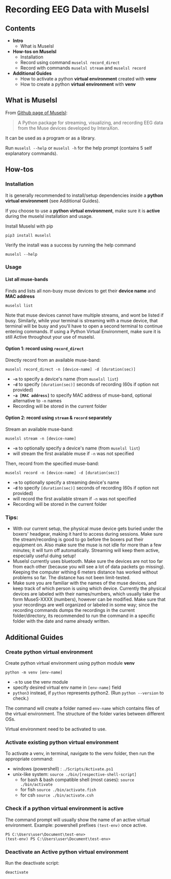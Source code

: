 # Recording EEG Data with Muselsl

## Contents
- **Intro**
    - What is Muselsl
- **How-tos on Muselsl**
    - Installation
    - Record using command `muselsl record_direct`
    - Record with commands `muselsl stream` and `muselsl record`
- **Additional Guides**
    - How to activate a python **virtual environment** created with **venv**
    - How to create a python **virtual environment** with **venv**

## What is Muselsl
From [Github page of Muselsl](https://github.com/alexandrebarachant/muse-lsl):
> A Python package for streaming, visualizing, 
> and recording EEG data from the Muse devices developed by InteraXon.

It can be used as a program or as a library.

Run `muselsl --help` or `muselsl -h` for the help prompt (contains 5 self explanatory commands).

## How-tos
### Installation

It is generally recommended to install/setup dependencies inside a **python virtual environment** (see Additional Guides).

If you choose to use a **python virtual environment**, make sure it is **active** during the muselsl installation and usage.

Install Muselsl with pip
```
pip3 install muselsl
```
Verify the install was a success by running the help command
```
muselsl --help
```

### Usage

#### List all muse-bands
Finds and lists all non-busy muse devices to get their **device name** and **MAC address**
```
muselsl list
```

Note that muse devices cannot have multiple streams, and wont be listed if busy. Similarly, while your terminal is streaming with a muse device, that terminal will be busy and you'll have to open a second terminal to continue entering commands. If using a Python Virtual Environment, make sure it is still Active throughout your use of muselsl.


#### Option 1: record using `record_direct`
Directly record from an available muse-band:
```
muselsl record_direct -n [device-name] -d [duration(sec)]
```
- **`-n`** to specify a device's name (from `muselsl list`)
- **`-d`** to specify `[duration(sec)]` seconds of recording (60s if option not provided)
- **`-a [MAC address]`** to specify MAC address of muse-band, optional alternative to `-n` names
- Recording will be stored in the current folder


#### Option 2: record using `stream` & `record` separately
Stream an available muse-band:
```
muselsl stream -n [device-name]
```
- **`-n`** to optionally specify a device's name (from `muselsl list`)
- will stream the first available muse if `-n` was not specified

Then, record from the specified muse-band:
```
muselsl record -n [device-name] -d [duration(sec)]
```
- **`-n`** to optionally specify a streaming device's name
- **`-d`** to specify `[duration(sec)]` seconds of recording (60s if option not provided)
- will record the first available stream if `-n` was not specified
- Recording will be stored in the current folder

### Tips:
- With our current setup, the physical muse device gets buried under the boxers' headgear, making it hard to access during sessions. Make sure the stream/recording is good to go before the boxers put their equipment on. Also make sure the muse is not idle for more than a few minutes; it will turn off automatically. Streaming will keep them active, especially useful duing setup!
- Muselsl currently uses bluetooth. Make sure the devices are not too far from each other (because you will see a lot of data packets go missing). Keeping the computer withing 6 meters distance has worked without problems so far. The distance has not been limit-tested.
- Make sure you are familiar with the names of the muse devices, and keep track of which person is using which device. Currently the physical devices are labeled with their names/numbers, which usually take the form MuseS-XXXX (numbers), however can be modified. Make sure that your recordings are well organized or labeled in some way; since the recording commands dumps the recordings in the current folder/directory, its recommended to run the command in a specific folder with the date and name already written.

## Additional Guides

### Create python virtual environment
Create python virtual environment using python module **venv**
```
python -m venv [env-name]
```
- `-m` to use the venv module
- specify desired virtual env name in `[env-name]` field
- `python3` instead, if `python` represents python2. (Run `python --version` to check.)

The command will create a folder named `env-name` which contains 
files of the virtual environment. The structure of the folder varies 
between different OSs.

Virtual environment need to be activated to use.

### Activate existing python virtual environment

To activate a venv, in terminal, navigate to the venv folder, then run the appropriate command:
- windows (powershell) : `./Scripts/Activate.ps1`
- unix-like system: `source ./bin/[respective-shell-script]`
    - for bash & bash compatible shell (most cases): `source ./bin/activate`
    - for fish `source ./bin/activate.fish`
    - for csh `source ./bin/activate.csh`

### Check if a python virtual environment is active
The command prompt will usually show the name of an active virtual environment.
Example: powershell prefixes `(test-env)` once active. 
```
PS C:\Users\user\Document\test-env>
(test-env) PS C:\Users\user\Document\test-env>
```

### Deactivate an Active python virtual environment
Run the deactivate script:
```
deactivate
```
